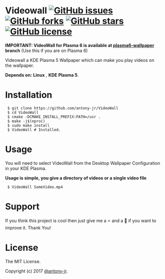 # Videowall [![GitHub issues](https://img.shields.io/github/issues/antony-jr/VideoWall.svg?style=for-the-badge)](https://github.com/antony-jr/VideoWall/issues) [![GitHub forks](https://img.shields.io/github/forks/antony-jr/VideoWall.svg?style=for-the-badge)](https://github.com/antony-jr/VideoWall/network) [![GitHub stars](https://img.shields.io/github/stars/antony-jr/VideoWall.svg?style=for-the-badge)](https://github.com/antony-jr/VideoWall/stargazers) [![GitHub license](https://img.shields.io/github/license/antony-jr/VideoWall.svg?style=social)](https://github.com/antony-jr/VideoWall/blob/master/LICENSE)

**IMPORTANT: VideoWall for Plasma 6 is available at [plasma6-wallpaper](https://github.com/antony-jr/VideoWall/tree/plasma6-wallpaper) branch** (Use this if you are on Plasma 6)

Videowall a KDE Plasma 5 Wallpaper which can make you play videos on the wallpaper.

**Depends on:** **Linux** , **KDE Plasma 5**.

# Installation

```
 $ git clone https://github.com/antony-jr/VideoWall
 $ cd VideoWall
 $ cmake -DCMAKE_INSTALL_PREFIX:PATH=/usr .
 $ make -j$(nproc)
 $ sudo make install
 $ VideoWall # Installed.
```

# Usage

You will need to select VideoWall from the Desktop Wallpaper Configuration in your KDE Plasma.

**Usage is simple, you give a directory of videos or a single video file**

```
 $ VideoWall SomeVideo.mp4
```

# Support

If you think this project is cool then just give me a :star: and a :fork_and_knife: if you want to improve it. Thank You! 


# License

The MIT License. 

Copyright (c) 2017 [@antony-jr](https://github.com/antony-jr).
